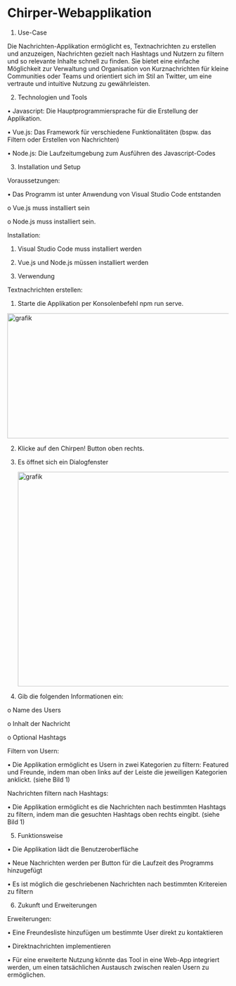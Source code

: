# Chirper-Webapplikation

1. Use-Case
   
Die Nachrichten-Applikation ermöglicht es, Textnachrichten zu erstellen und anzuzeigen, Nachrichten gezielt nach Hashtags und Nutzern zu filtern und so relevante Inhalte schnell zu finden. Sie bietet eine einfache Möglichkeit zur Verwaltung und Organisation von Kurznachrichten für kleine Communities oder Teams und orientiert sich im Stil an Twitter, um eine vertraute und intuitive Nutzung zu gewährleisten.

2. Technologien und Tools
   
 •	Javascript: Die Hauptprogrammiersprache für die Erstellung der Applikation.
 
 •	Vue.js: Das Framework für verschiedene Funktionalitäten (bspw. das Filtern oder Erstellen von Nachrichten)
 
 •	Node.js: Die Laufzeitumgebung zum Ausführen des Javascript-Codes

3. Installation und Setup
   
Voraussetzungen:

 •	Das Programm ist unter Anwendung von Visual Studio Code entstanden
 
  o	Vue.js muss installiert sein
  
  o	Node.js muss installiert sein.

Installation:

 1.	Visual Studio Code muss installiert werden
    
 3.	Vue.js und Node.js müssen installiert werden

4. Verwendung
   
Textnachrichten erstellen:

 1.	Starte die Applikation per Konsolenbefehl npm run serve.
    
  <img width="624" height="284" alt="grafik" src="https://github.com/user-attachments/assets/aec5782f-4a83-4a95-a7e2-5993ebde825b" />

 2.	Klicke auf den Chirpen! Button oben rechts.
    
 3.	Es öffnet sich ein Dialogfenster
    
    <img width="492" height="487" alt="grafik" src="https://github.com/user-attachments/assets/19898a9d-4cc0-438b-8c8b-00dc8c596d0c" />
    
 4.	Gib die folgenden Informationen ein:
    
  o	Name des Users
  
  o	Inhalt der Nachricht
  
  o	Optional Hashtags

Filtern von Usern:

 •	Die Applikation ermöglicht es Usern in zwei Kategorien zu filtern: Featured und Freunde, indem man oben links auf der Leiste die jeweiligen Kategorien anklickt. (siehe Bild 1)
 
Nachrichten filtern nach Hashtags:

 •	Die Applikation ermöglicht es die Nachrichten nach bestimmten Hashtags zu filtern, indem man die gesuchten Hashtags oben rechts eingibt. (siehe Bild 1)
 
5. Funktionsweise
   
 •	Die Applikation lädt die Benutzeroberfläche
 
 •	Neue Nachrichten werden per Button für die Laufzeit des Programms hinzugefügt
 
 •	Es ist möglich die geschriebenen Nachrichten nach bestimmten Kritereien zu filtern

6. Zukunft und Erweiterungen
   
Erweiterungen:

 •	Eine Freundesliste hinzufügen um bestimmte User direkt zu kontaktieren
 
 •	Direktnachrichten implementieren
 
 •	Für eine erweiterte Nutzung könnte das Tool in eine Web-App integriert werden, um einen tatsächlichen Austausch zwischen realen Usern zu ermöglichen.

